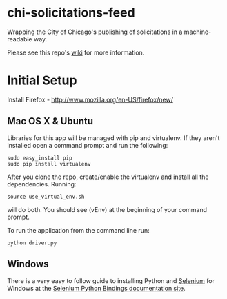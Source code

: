 chi-solicitations-feed
======================

Wrapping the City of Chicago's publishing of solicitations in a machine-readable way.

Please see this repo's [wiki](https://github.com/bnjy-opengov/chi-solicitations-feed/wiki/Background) for more information.

Initial Setup
=============

Install Firefox - http://www.mozilla.org/en-US/firefox/new/

Mac OS X & Ubuntu
-----------------
Libraries for this app will be managed with pip and virtualenv.  If they aren't installed open a command prompt and run the following:

```
sudo easy_install pip
sudo pip install virtualenv
```

After you clone the repo, create/enable the virtualenv and install all the dependencies.  Running:

```
source use_virtual_env.sh
```

will do both.  You should see (vEnv) at the beginning of your command prompt.

To run the application from the command line run:

```
python driver.py
```


Windows
--------
There is a very easy to follow guide to installing Python and [Selenium](http://docs.seleniumhq.org/) for Windows at the [Selenium Python Bindings documentation site](http://selenium-python.readthedocs.org/en/latest/installation.html#detailed-instructions-for-windows-users).






